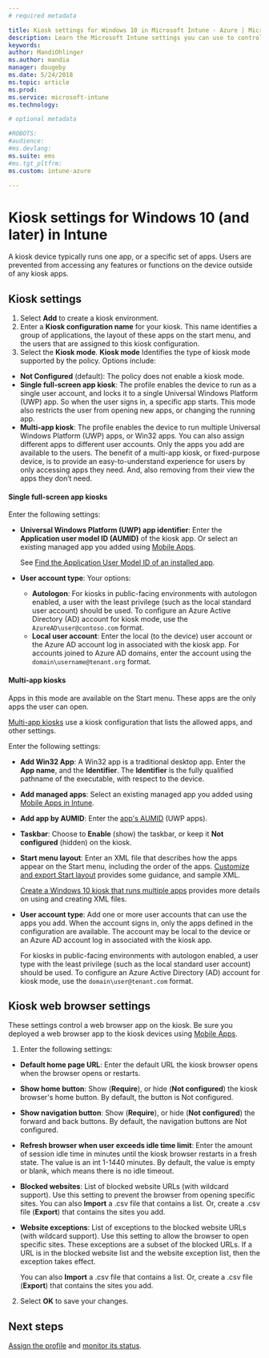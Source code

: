 ```yaml
---
# required metadata

title: Kiosk settings for Windows 10 in Microsoft Intune - Azure | Microsoft Docs
description: Learn the Microsoft Intune settings you can use to control device settings and functionality on devices running Windows 10.
keywords:
author: MandiOhlinger
ms.author: mandia
manager: dougeby
ms.date: 5/24/2018
ms.topic: article
ms.prod:
ms.service: microsoft-intune
ms.technology:

# optional metadata

#ROBOTS:
#audience:
#ms.devlang:
ms.suite: ems
#ms.tgt_pltfrm:
ms.custom: intune-azure

---
```


# Kiosk settings for Windows 10 (and later) in Intune

A kiosk device typically runs one app, or a specific set of apps. Users are prevented from accessing any features or functions on the device outside of any kiosk apps.

## Kiosk settings

1. Select **Add** to create a kiosk environment.
2. Enter a **Kiosk configuration name** for your kiosk. This name identifies a group of applications, the layout of these apps on the start menu, and the users that are assigned to this kiosk configuration.
3. Select the **Kiosk mode**. **Kiosk mode** Identifies the type of kiosk mode supported by the policy. Options include:

  - **Not Configured** (default): The policy does not enable a kiosk mode.
  - **Single full-screen app kiosk**: The profile enables the device to run as a single user account, and locks it to a single Universal Windows Platform (UWP) app. So when the user signs in, a specific app starts. This mode also restricts the user from opening new apps, or changing the running app.
  - **Multi-app kiosk**: The profile enables the device to run multiple Universal Windows Platform (UWP) apps, or Win32 apps. You can also assign different apps to different user accounts. Only the apps you add are available to the users. The benefit of a multi-app kiosk, or fixed-purpose device, is to provide an easy-to-understand experience for users by only accessing apps they need. And, also removing from their view the apps they don’t need.

#### Single full-screen app kiosks
Enter the following settings:

- **Universal Windows Platform (UWP) app identifier**: Enter the **Application user model ID (AUMID)** of the kiosk app. Or select an existing managed app you added using [Mobile Apps](apps-add.md).

    See [Find the Application User Model ID of an installed app](https://docs.microsoft.com/windows-hardware/customize/enterprise/find-the-application-user-model-id-of-an-installed-app).

- **User account type**: Your options:

  - **Autologon**: For kiosks in public-facing environments with autologon enabled, a user with the least privilege (such as the local standard user account) should be used. To configure an Azure Active Directory (AD) account for kiosk mode, use the `AzureAD\user@contoso.com` format.
  - **Local user account**: Enter the local (to the device) user account or the Azure AD account log in associated with the kiosk app. For accounts joined to Azure AD domains, enter the account using the `domain\username@tenant.org` format.

#### Multi-app kiosks
Apps in this mode are available on the Start menu. These apps are the only apps the user can open. 

[Multi-app kiosks](https://docs.microsoft.com/windows/configuration/lock-down-windows-10-to-specific-apps#configure-a-kiosk-in-microsoft-intune) use a kiosk configuration that lists the allowed apps, and other settings.

Enter the following settings:

- **Add Win32 App**: A Win32 app is a traditional desktop app. Enter the **App name**, and the **Identifier**. The **Identifier** is the fully qualified pathname of the executable, with respect to the device.
- **Add managed apps**: Select an existing managed app you added using [Mobile Apps in Intune](apps-add.md).
- **Add app by AUMID**: Enter the [app's AUMID](https://docs.microsoft.com/windows-hardware/customize/enterprise/find-the-application-user-model-id-of-an-installed-app) (UWP apps).
- **Taskbar**: Choose to **Enable** (show) the taskbar, or keep it **Not configured** (hidden) on the kiosk.
- **Start menu layout**: Enter an XML file that describes how the apps appear on the Start menu, including the order of the apps. [Customize and export Start layout](https://docs.microsoft.com/windows/configuration/customize-and-export-start-layout) provides some guidance, and sample XML.

  [Create a Windows 10 kiosk that runs multiple apps](https://docs.microsoft.com/windows/configuration/lock-down-windows-10-to-specific-apps#create-xml-file) provides more details on using and creating XML files.

- **User account type**: Add one or more user accounts that can use the apps you add. When the account signs in, only the apps defined in the configuration are available. The account may be local to the device or an Azure AD account log in associated with the kiosk app.

    For kiosks in public-facing environments with autologon enabled, a user type with the least privilege (such as the local standard user account) should be used. To configure an Azure Active Directory (AD) account for kiosk mode, use the `domain\user@tenant.com` format.

## Kiosk web browser settings

These settings control a web browser app on the kiosk. Be sure you deployed a web browser app to the kiosk devices using [Mobile Apps](apps-add.md).

1. Enter the following settings:

  - **Default home page URL**: Enter the default URL the kiosk browser opens when the browser opens or restarts.

  - **Show home button**: Show (**Require**), or hide (**Not configured**) the kiosk browser's home button. By default, the button is Not configured.

  - **Show navigation button**: Show (**Require**), or hide (**Not configured**) the forward and back buttons. By default, the navigation buttons are Not configured.

  - **Refresh browser when user exceeds idle time limit**: Enter the amount of session idle time in minutes until the kiosk browser restarts in a fresh state. The value is an int 1-1440 minutes. By default, the value is empty or blank, which means there is no idle timeout.

  - **Blocked websites**: List of blocked website URLs (with wildcard support). Use this setting to prevent the browser from opening specific sites. You can also **Import** a .csv file that contains a list. Or, create a .csv file (**Export**) that contains the sites you add.

  - **Website exceptions**: List of exceptions to the blocked website URLs (with wildcard support). Use this setting to allow the browser to open specific sites. These exceptions are a subset of the blocked URLs. If a URL is in the blocked website list and the website exception list, then the exception takes effect.

    You can also **Import** a .csv file that contains a list. Or, create a .csv file (**Export**) that contains the sites you add.

2. Select **OK** to save your changes.

## Next steps
[Assign the profile](device-profile-assign.md) and [monitor its status](device-profile-monitor.md).